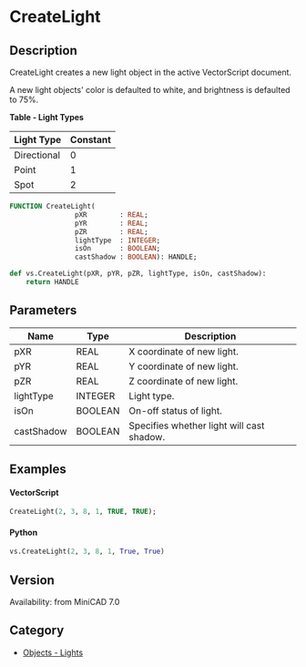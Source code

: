 # CreateLight

## Description
CreateLight creates a new light object in the active VectorScript document. 

A new light objects' color is defaulted to white, and brightness is defaulted to 75%. 

**Table - Light Types**

| Light Type   | Constant |
|--------------|----------|
| Directional  | 0        |
| Point        | 1        |
| Spot         | 2        |

```pascal
FUNCTION CreateLight(
				pXR        : REAL;
				pYR        : REAL;
				pZR        : REAL;
				lightType  : INTEGER;
				isOn       : BOOLEAN;
				castShadow : BOOLEAN): HANDLE;
```

```python
def vs.CreateLight(pXR, pYR, pZR, lightType, isOn, castShadow):
    return HANDLE
```

## Parameters
|Name|Type|Description|
|---|---|---|
|pXR|REAL|X coordinate of new light.|
|pYR|REAL|Y coordinate of new light.|
|pZR|REAL|Z coordinate of new light.|
|lightType|INTEGER|Light type.|
|isOn|BOOLEAN|On-off status of light.|
|castShadow|BOOLEAN|Specifies whether light will cast shadow.|

## Examples
#### VectorScript ####
```pascal
CreateLight(2, 3, 8, 1, TRUE, TRUE);
```
#### Python ####
```python
vs.CreateLight(2, 3, 8, 1, True, True)
```

## Version
Availability: from MiniCAD 7.0

## Category
* [Objects - Lights](../Categories/Objects%20-%20Lights.md)
